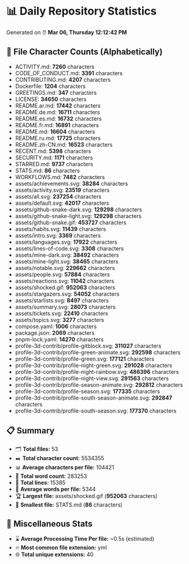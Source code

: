 # 📊 Daily Repository Statistics
Generated on ⏰ **Mar 06, Thursday 12:12:42 PM**

## 📂 File Character Counts (Alphabetically)
- ACTIVITY.md: **7260** characters
- CODE_OF_CONDUCT.md: **3391** characters
- CONTRIBUTING.md: **4207** characters
- Dockerfile: **1204** characters
- GREETINGS.md: **347** characters
- LICENSE: **34650** characters
- README.ar.md: **17442** characters
- README.de.md: **16711** characters
- README.es.md: **16732** characters
- README.fr.md: **16891** characters
- README.md: **16604** characters
- README.ru.md: **17725** characters
- README.zh-CN.md: **16523** characters
- RECENT.md: **5398** characters
- SECURITY.md: **1171** characters
- STARRED.md: **9737** characters
- STATS.md: **86** characters
- WORKFLOWS.md: **7482** characters
- assets/achievements.svg: **38284** characters
- assets/activity.svg: **23519** characters
- assets/all.svg: **237254** characters
- assets/default.svg: **42017** characters
- assets/github-snake-dark.svg: **129298** characters
- assets/github-snake-light.svg: **129298** characters
- assets/github-snake.gif: **453727** characters
- assets/habits.svg: **11439** characters
- assets/intro.svg: **3369** characters
- assets/languages.svg: **17922** characters
- assets/lines-of-code.svg: **3308** characters
- assets/mine-dark.svg: **38492** characters
- assets/mine-light.svg: **38465** characters
- assets/notable.svg: **229662** characters
- assets/people.svg: **57884** characters
- assets/reactions.svg: **11042** characters
- assets/shocked.gif: **952063** characters
- assets/stargazers.svg: **54052** characters
- assets/starlists.svg: **8497** characters
- assets/summary.svg: **28073** characters
- assets/tickets.svg: **22410** characters
- assets/topics.svg: **3277** characters
- compose.yaml: **1006** characters
- package.json: **2069** characters
- pnpm-lock.yaml: **14270** characters
- profile-3d-contrib/profile-gitblock.svg: **311027** characters
- profile-3d-contrib/profile-green-animate.svg: **292598** characters
- profile-3d-contrib/profile-green.svg: **177121** characters
- profile-3d-contrib/profile-night-green.svg: **291028** characters
- profile-3d-contrib/profile-night-rainbow.svg: **486396** characters
- profile-3d-contrib/profile-night-view.svg: **291563** characters
- profile-3d-contrib/profile-season-animate.svg: **292812** characters
- profile-3d-contrib/profile-season.svg: **177335** characters
- profile-3d-contrib/profile-south-season-animate.svg: **292847** characters
- profile-3d-contrib/profile-south-season.svg: **177370** characters

## 📋 Summary
- 🗂️ **Total files:** 53
- ✒️ **Total character count:** 5534355
- 📊 **Average characters per file:** 104421
- 📝 **Total word count:** 283253
- 🧾 **Total lines:** 15385
- 📐 **Average words per file:** 5344
- 🏆 **Largest file:** assets/shocked.gif (**952063** characters)
- 🥉 **Smallest file:** STATS.md (**86** characters)

## 🌟 Miscellaneous Stats
- ⌛ **Average Processing Time Per file:** ~0.5s (estimated)
- 🔥 **Most common file extension:** yml
- 🌐 **Total unique extensions:** 40
